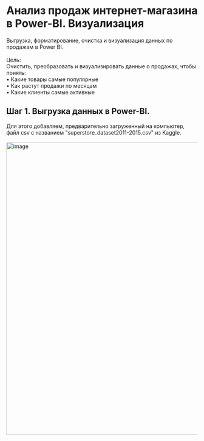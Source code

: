 # Анализ продаж интернет-магазина в Power-BI. Визуализация  
Выгрузка, форматирование, очистка и визуализация данных по продажам в Power BI.    <br />
 <br />
Цель:   <br />
Очистить, преобразовать и визуализировать данные о продажах, чтобы понять:  <br />
    • Какие товары самые популярные  <br />
    • Как растут продажи по месяцам  <br />
    • Какие клиенты самые активные  <br />

## Шаг 1. Выгрузка данных в Power-BI.
Для этого добавляем, предварительно загруженный на компьютер, файл csv с названием "superstore_dataset2011-2015.csv" из Kaggle.   <br />
    <br />
<img width="1366" height="768" alt="image" src="https://github.com/user-attachments/assets/e3cca5ba-5359-4e41-91f9-a24bc7b55a56" />



